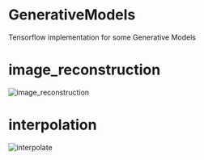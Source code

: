 # GenerativeModels
Tensorflow implementation for some Generative Models

# image_reconstruction

![image_reconstruction](https://github.com/kkahloots/GenerativeModels/blob/master/images/AE_MNIST_latent_dim10_h_dim500_h_nl3%20samples%20generation%20in%20epoch_animate.gif)

# interpolation

![interpolate](https://github.com/kkahloots/GenerativeModels/blob/master/images/interpolate.jpg)

